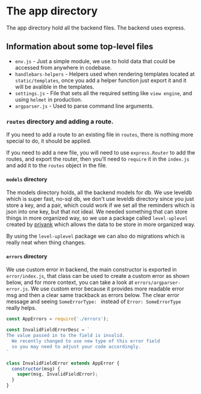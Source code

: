 # The app directory

The app directory hold all the backend files. The backend uses
express.

## Information about some top-level files

  * `env.js` - Just a simple module, we use to hold
  data that could be accessed from anywhere in codebase.
  * `handlebars-helpers` - Helpers used when rendering templates located at
  `static/templates`, once you add a helper function just export it and it will
  be avalible in the templates.
  * `settings.js` - File that sets all the required setting like `view engine`,
  and using `helmet` in production.
  * `argparser.js` - Used to parse command line arguments.

### `routes` directory and adding a route.
If you need to add a route to an existing file in `routes`, there is nothing
more special to do, it should be applied.

If you need to add a new file, you will need to use `express.Router` to add
the routes, and export the router, then you'll need to `require` it in the `index.js`
and add it to the `routes` object in the file.

#### `models` directory
The models directory holds, all the backend models for db. We use
leveldb which is super fast, no-sql db, we don't use leveldb directory
since you just store a key, and a pair, which could work if we set all the
reminders which is json into one key, but that not ideal. We needed something
that can store things in more organized way, so we use a package called `level-uplevel`
created by [priyank](https://github.com/priyankp10) which allows the data to be
store in more organized way.

By using the `level-uplevel` package we can also do migrations which is really neat
when thing changes.

#### `errors` directory

We use custom error in backend, the main constructor is exported
in `error/index.js`, that class can be used to create a custom error
as shown below, and for more context, you can take a look at `errors/argparser-error.js`.
We use custom error because it provides more readable error msg and then a clear same trackback
as errors below. The clear error message and seeing `SomeErrorType: ` instead of `Error: SomeErrorType`
really helps.

```javascript
const AppErrors = require('./errors');

const InvalidFieldErrorDesc = `
The value passed in to the field is invalid.
  We recently changed to use new type of this error field
  so you may need to adjust your code accordingly.
`

class InvalidFieldError extends AppError {
  constructor(msg) {
    super(msg, InvalidFieldError);
  }
}
```
